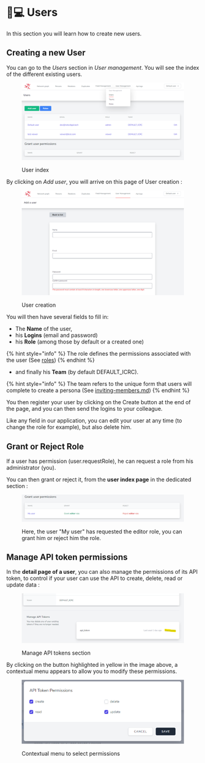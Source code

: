 # 👩💻 Users

In this section you will learn how to create new users.

## Creating a new User <a href="#creating-a-new-user" id="creating-a-new-user"></a>

You can go to the _Users_ section in _User management_. You will see the index of the different existing users.

<figure><img src="../.gitbook/assets/image (9) (1).png" alt=""><figcaption><p>User index</p></figcaption></figure>

By clicking on _Add user_, you will arrive on this page of User creation :

<figure><img src="../.gitbook/assets/image (8) (1).png" alt=""><figcaption><p>User creation</p></figcaption></figure>

You will then have several fields to fill in:

* The **Name** of the user,
* his **Logins** (email and password)
* his **Role** (among those by default or a created one)

{% hint style="info" %}
The role defines the permissions associated with the user (See [roles](roles/ "mention"))
{% endhint %}

* and finally his **Team** (by default DEFAULT\_ICRC).

{% hint style="info" %}
The team refers to the unique form that users will complete to create a persona (See [inviting-members.md](inviting-members.md "mention"))
{% endhint %}

You then register your user by clicking on the Create button at the end of the page, and you can then send the logins to your colleague.

Like any field in our application, you can edit your user at any time (to change the role for example), but also delete him.

## Grant or Reject Role

If a user has permission (user.requestRole), he can request a role from his administrator (you).

You can then grant or reject it, from the **user index page** in the dedicated section :

<figure><img src="../.gitbook/assets/image (5).png" alt=""><figcaption><p>Here, the user "My user" has requested the editor role, you can grant him or reject him the role.</p></figcaption></figure>

## Manage API token permissions

In the **detail page of a user**, you can also manage the permissions of its API token, to control if your user can use the API to create, delete, read or update data :

<figure><img src="../.gitbook/assets/image.png" alt=""><figcaption><p>Manage API tokens section</p></figcaption></figure>

By clicking on the button highlighted in yellow in the image above, a contextual menu appears to allow you to modify these permissions.

<figure><img src="../.gitbook/assets/image (3).png" alt=""><figcaption><p>Contextual menu to select permissions</p></figcaption></figure>

